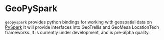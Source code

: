 # GeoPySpark

`geopyspark` provides python bindings for working with geospatial data on [PySpark](http://spark.apache.org/docs/latest/api/python/pyspark.html)
It will provide interfaces into GeoTrellis and GeoMesa LocationTech frameworks.
It is currently under development, and is pre-alpha quality.

